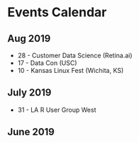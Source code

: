 <!-- njnmdoc: menu="MENU" title="Events"  -->
# Events Calendar

## Aug 2019

  * 28 - Customer Data Science (Retina.ai)
  * 17 - Data Con (USC)
  * 10 - Kansas Linux Fest (Wichita, KS)

## July 2019

  * 31 - LA R User Group West

## June 2019

